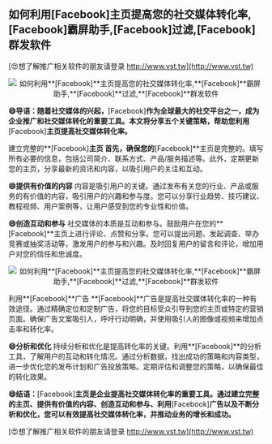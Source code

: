 ## **如何利用**[Facebook]**主页提高您的社交媒体转化率,**[Facebook]**霸屏助手,**[Facebook]**过滤,**[Facebook]**群发软件**

[😍想了解推广相关软件的朋友请登录 http://www.vst.tw](http://www.vst.tw)

 <center><img src="https://vst.tw/MP4/tuiguang/png/4.png" alt="如何利用**[Facebook]**主页提高您的社交媒体转化率,**[Facebook]**霸屏助手,**[Facebook]**过滤,**[Facebook]**群发软件"></center>

**😄导语：随着社交媒体的兴起，**[Facebook]**作为全球最大的社交平台之一，成为企业推广和社交媒体转化的重要工具。本文将分享五个关键策略，帮助您利用**[Facebook]**主页提高社交媒体转化率。**

建立完整的**[Facebook]**主页
首先，确保您的**[Facebook]**主页是完整的。填写所有必要的信息，包括公司简介、联系方式、产品/服务描述等。此外，定期更新您的主页，分享最新的资讯和内容，以吸引用户的关注和互动。

**😄提供有价值的内容**
内容是吸引用户的关键。通过发布有关您的行业、产品或服务的有价值的内容，吸引用户的兴趣和参与度。您可以分享行业趋势、技巧建议、教程视频、用户案例等，让用户感受到您的专业性和价值。

**😄创造互动和参与**
社交媒体的本质是互动和参与。鼓励用户在您的**[Facebook]**主页上进行评论、点赞和分享。您可以提出问题、发起调查、举办竞赛或抽奖活动等，激发用户的参与和兴趣。及时回复用户的留言和评论，增加用户对您的信任和忠诚度。

 <center><img src="https://vst.tw/MP4/tuiguang/png/0.png" alt="如何利用**[Facebook]**主页提高您的社交媒体转化率,**[Facebook]**霸屏助手,**[Facebook]**过滤,**[Facebook]**群发软件"></center>

利用**[Facebook]**广告
**[Facebook]**广告是提高社交媒体转化率的一种有效途径。通过精确定位和定制广告，将您的目标受众引导到您的主页或特定的营销页面。确保广告文案吸引人，呼吁行动明确，并使用吸引人的图像或视频来增加点击率和转化率。

**😄分析和优化**
持续分析和优化是提高转化率的关键。利用**[Facebook]**的分析工具，了解用户的互动和转化情况。通过分析数据，找出成功的策略和内容类型，进一步优化您的发布计划和广告投放策略。定期评估和调整您的策略，以确保最佳的转化效果。

**😄结语：**[Facebook]**主页是企业提高社交媒体转化率的重要工具。通过建立完整的主页、提供有价值的内容、创造互动和参与、利用**[Facebook]**广告以及不断分析和优化，您可以有效提高社交媒体转化率，并推动业务的增长和成功。**

[😍想了解推广相关软件的朋友请登录 http://www.vst.tw](http://www.vst.tw)



